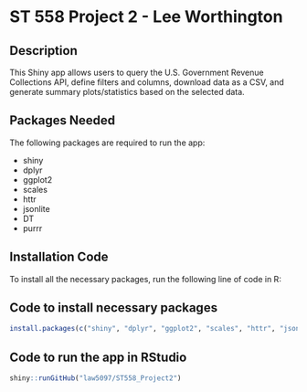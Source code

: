 # ST 558 Project 2 - Lee Worthington

## Description
This Shiny app allows users to query the U.S. Government Revenue Collections API, define filters and columns, download data as a CSV, and generate summary plots/statistics based on the selected data.

## Packages Needed
The following packages are required to run the app:
- shiny
- dplyr
- ggplot2
- scales
- httr
- jsonlite
- DT
- purrr

## Installation Code
To install all the necessary packages, run the following line of code in R:

## Code to install necessary packages
```R
install.packages(c("shiny", "dplyr", "ggplot2", "scales", "httr", "jsonlite", "DT", "purrr"))
```

## Code to run the app in RStudio
```R
shiny::runGitHub("law5097/ST558_Project2")
```